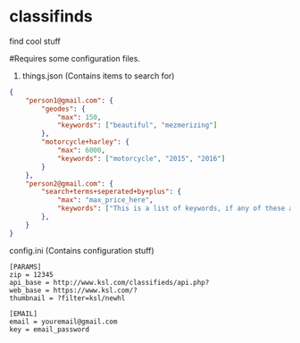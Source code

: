 # classifinds
find cool stuff

#Requires some configuration files.


1. things.json (Contains items to search for)
```json
{
	"person1@gmail.com": {
		"geodes": {
			"max": 150,
			"keywords": ["beautiful", "mezmerizing"]
		},
		"motorcycle+harley": {
			"max": 6000,
			"keywords": ["motorcycle", "2015", "2016"]
		}
	},
	"person2@gmail.com": {
		"search+terms+seperated+by+plus": {
			"max": "max_price_here",
			"keywords": ["This is a list of keywords, if any of these are found in the description or title of an ad this counts as a promising ad and will be emailed to person2@gmail.com."]
		},
	}
}
```


config.ini (Contains configuration stuff)
```
[PARAMS]
zip = 12345
api_base = http://www.ksl.com/classifieds/api.php?
web_base = https://www.ksl.com/?
thumbnail = ?filter=ksl/newhl

[EMAIL]
email = youremail@gmail.com
key = email_password
```
